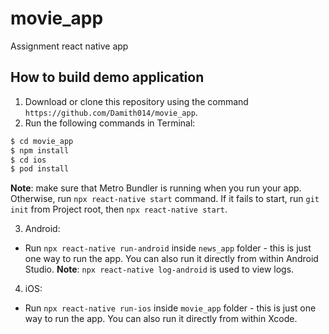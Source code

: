 # movie_app
Assignment react native app 

## How to build demo application
1. Download or clone this repository using the command `https://github.com/Damith014/movie_app`.
2. Run the following commands in Terminal:
```bash
$ cd movie_app
$ npm install
$ cd ios
$ pod install
```

**Note**: make sure that Metro Bundler is running when you run your app. Otherwise, run `npx react-native start` command. If it fails to start, run `git init` from Project root, then `npx react-native start`.

3. Android:
  * Run `npx react-native run-android` inside `news_app` folder - this is just one way to run the app. You can also run it directly from within Android Studio. **Note**: `npx react-native log-android` is used to view logs.

4. iOS:
  * Run `npx react-native run-ios` inside `movie_app` folder - this is just one way to run the app. You can also run it directly from within Xcode.

